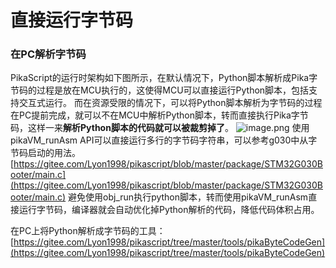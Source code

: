 # 直接运行字节码

### 在PC解析字节码
PikaScript的运行时架构如下图所示，在默认情况下，Python脚本解析成Pika字节码的过程是放在MCU执行的，这使得MCU可以直接运行Python脚本，包括支持交互式运行。
而在资源受限的情况下，可以将Python脚本解析为字节码的过程在PC提前完成，就可以不在MCU中解析Python脚本，转而直接执行Pika字节码，这样一来**解析Python脚本的代码就可以被裁剪掉了**。
![image.png](https://cdn.nlark.com/yuque/0/2021/png/22991477/1639281281608-011ffd89-5851-47d8-9dca-438ed963f5d4.png#clientId=uab51b66f-6123-4&crop=0&crop=0&crop=1&crop=1&from=paste&height=567&id=ua2f7da82&margin=%5Bobject%20Object%5D&name=image.png&originHeight=1133&originWidth=812&originalType=binary&ratio=1&rotation=0&showTitle=false&size=316734&status=done&style=none&taskId=u59365b46-8da6-4e0a-ad99-1ec4f8ac45e&title=&width=406)
使用pikaVM_runAsm API可以直接运行多行的字节码字符串，可以参考g030中从字节码启动的用法。
[https://gitee.com/Lyon1998/pikascript/blob/master/package/STM32G030Booter/main.c](https://gitee.com/Lyon1998/pikascript/blob/master/package/STM32G030Booter/main.c)
避免使用obj_run执行python脚本，转而使用pikaVM_runAsm直接运行字节码，编译器就会自动优化掉Python解析的代码，降低代码体积占用。
​

在PC上将Python解析成字节码的工具：
[https://gitee.com/Lyon1998/pikascript/tree/master/tools/pikaByteCodeGen](https://gitee.com/Lyon1998/pikascript/tree/master/tools/pikaByteCodeGen)
